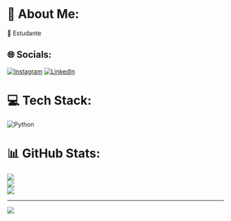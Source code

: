 # 💫 About Me:
🔭 Estudante<br>


## 🌐 Socials:
[![Instagram](https://img.shields.io/badge/Instagram-%23E4405F.svg?logo=Instagram&logoColor=white)](https://instagram.com/@marcos_bq) [![LinkedIn](https://img.shields.io/badge/LinkedIn-%230077B5.svg?logo=linkedin&logoColor=white)](https://linkedin.com/in/https://www.linkedin.com/in/marcos-barbosaa/) 

# 💻 Tech Stack:
![Python](https://img.shields.io/badge/python-3670A0?style=for-the-badge&logo=python&logoColor=ffdd54)
# 📊 GitHub Stats:
![](https://github-readme-stats.vercel.app/api?username=mbarbosa-bq&theme=dracula&hide_border=false&include_all_commits=false&count_private=false)<br/>
![](https://github-readme-streak-stats.herokuapp.com/?user=mbarbosa-bq&theme=dracula&hide_border=false)<br/>
![](https://github-readme-stats.vercel.app/api/top-langs/?username=mbarbosa-bq&theme=dracula&hide_border=false&include_all_commits=false&count_private=false&layout=compact)

---
[![](https://visitcount.itsvg.in/api?id=mbarbosa-bq&icon=0&color=0)](https://visitcount.itsvg.in)

<!-- Proudly created with GPRM ( https://gprm.itsvg.in ) -->